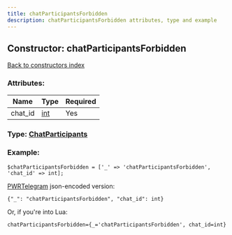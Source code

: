 ```yaml
---
title: chatParticipantsForbidden
description: chatParticipantsForbidden attributes, type and example
---
```

## Constructor: chatParticipantsForbidden  
[Back to constructors index](index.md)



### Attributes:

| Name     |    Type       | Required |
|----------|---------------|----------|
|chat\_id|[int](../types/int.md) | Yes|



### Type: [ChatParticipants](../types/ChatParticipants.md)


### Example:

```
$chatParticipantsForbidden = ['_' => 'chatParticipantsForbidden', 'chat_id' => int];
```  

[PWRTelegram](https://pwrtelegram.xyz) json-encoded version:

```
{"_": "chatParticipantsForbidden", "chat_id": int}
```


Or, if you're into Lua:  


```
chatParticipantsForbidden={_='chatParticipantsForbidden', chat_id=int}

```


